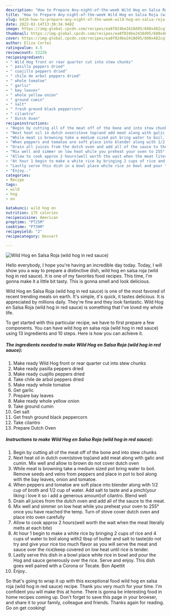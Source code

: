 ```yaml
---
description: "How to Prepare Any-night-of-the-week Wild Hog en Salsa Roja (wild hog in red sauce)"
title: "How to Prepare Any-night-of-the-week Wild Hog en Salsa Roja (wild hog in red sauce)"
slug: 6410-how-to-prepare-any-night-of-the-week-wild-hog-en-salsa-roja-wild-hog-in-red-sauce
date: 2022-02-14T13:30:34.948Z
image: https://img-global.cpcdn.com/recipes/ea8f024be2418d95/680x482cq70/wild-hog-en-salsa-roja-wild-hog-in-red-sauce-recipe-main-photo.jpg
thumbnail: https://img-global.cpcdn.com/recipes/ea8f024be2418d95/680x482cq70/wild-hog-en-salsa-roja-wild-hog-in-red-sauce-recipe-main-photo.jpg
cover: https://img-global.cpcdn.com/recipes/ea8f024be2418d95/680x482cq70/wild-hog-en-salsa-roja-wild-hog-in-red-sauce-recipe-main-photo.jpg
author: Eliza Cortez
ratingvalue: 4.5
reviewcount: 22226
recipeingredient:
- " Wild Hog front or rear quarter cut into stew chunks"
- " pasilla peppers dried"
- " cuajillo peppers dried"
- " chile de arbol peppers dried"
- " whole tomatoe"
- " garlic"
- " bay leaves"
- " whole yellow onion"
- " ground cumin"
- " salt"
- " fresh ground black peppercorn"
- " cilantro"
- " Dutch Oven"
recipeinstructions:
- "Begin by cutting all of the meat off of the bone and into stew chunks"
- "Next heat oil in dutch oven(stove top)and add meat along with galic and cumin. Mix well and allow to brown do not cover dutch oven"
- "While meat is browning take a medium sized pot bring water to boil. Remove seeds and veins from peppers and place in pot to boil along with the bay leaves, onion and tomatoe."
- "When peppers and tomatoe are soft place into blender along with 1/2 cup of broth and 1/2 cup of water. Add salt to taste and a pinch(your liking i love it so i add a generous amount)of cilantro. Blend well"
- "Drain all juices from the dutch oven and add all of the sauce to the meat."
- "Mix well and simmer on low heat while you preheat your oven to 255° once you have reached the temp. Turn of stove cover dutch oven and place into oven carefully"
- "Allow to cook approx 2 hours(well worth the wait when the meat literally melts at each bite)"
- "At hour 1 begin to make a white rice by bringing 2 cups of rice and 4 cups of water to boil along with2 tbsp of butter and salt to taste(do not try and give your rice too much flavor as you will serve the meat and sauce over the rice)keep covered on low heat until rice is tender."
- "Lastly serve this dish in a bowl place white rice in bowl and pour the Hog and sauce generously over the rice. Serve and enjoy. This dish goes well paired with a Corona or Tecate. Bon Apettit"
- "Enjoy.."
categories:
- Recipe
tags:
- wild
- hog
- en

katakunci: wild hog en 
nutrition: 175 calories
recipecuisine: American
preptime: "PT25M"
cooktime: "PT39M"
recipeyield: "2"
recipecategory: Dessert

---
```



![Wild Hog en Salsa Roja (wild hog in red sauce)](https://img-global.cpcdn.com/recipes/ea8f024be2418d95/680x482cq70/wild-hog-en-salsa-roja-wild-hog-in-red-sauce-recipe-main-photo.jpg)

Hello everybody, I hope you're having an incredible day today. Today, I will show you a way to prepare a distinctive dish, wild hog en salsa roja (wild hog in red sauce). It is one of my favorites food recipes. This time, I'm gonna make it a little bit tasty. This is gonna smell and look delicious.

Wild Hog en Salsa Roja (wild hog in red sauce) is one of the most favored of recent trending meals on earth. It's simple, it's quick, it tastes delicious. It is appreciated by millions daily. They're fine and they look fantastic. Wild Hog en Salsa Roja (wild hog in red sauce) is something that I've loved my whole life.




To get started with this particular recipe, we have to first prepare a few components. You can have wild hog en salsa roja (wild hog in red sauce) using 13 ingredients and 10 steps. Here is how you can achieve it.

<!--inarticleads1-->

##### The ingredients needed to make Wild Hog en Salsa Roja (wild hog in red sauce):

1. Make ready  Wild Hog front or rear quarter cut into stew chunks
1. Make ready  pasilla peppers dried
1. Make ready  cuajillo peppers dried
1. Take  chile de arbol peppers dried
1. Make ready  whole tomatoe
1. Get  garlic
1. Prepare  bay leaves
1. Make ready  whole yellow onion
1. Take  ground cumin
1. Get  salt
1. Get  fresh ground black peppercorn
1. Take  cilantro
1. Prepare  Dutch Oven




<!--inarticleads2-->

##### Instructions to make Wild Hog en Salsa Roja (wild hog in red sauce):

1. Begin by cutting all of the meat off of the bone and into stew chunks
1. Next heat oil in dutch oven(stove top)and add meat along with galic and cumin. Mix well and allow to brown do not cover dutch oven
1. While meat is browning take a medium sized pot bring water to boil. Remove seeds and veins from peppers and place in pot to boil along with the bay leaves, onion and tomatoe.
1. When peppers and tomatoe are soft place into blender along with 1/2 cup of broth and 1/2 cup of water. Add salt to taste and a pinch(your liking i love it so i add a generous amount)of cilantro. Blend well
1. Drain all juices from the dutch oven and add all of the sauce to the meat.
1. Mix well and simmer on low heat while you preheat your oven to 255° once you have reached the temp. Turn of stove cover dutch oven and place into oven carefully
1. Allow to cook approx 2 hours(well worth the wait when the meat literally melts at each bite)
1. At hour 1 begin to make a white rice by bringing 2 cups of rice and 4 cups of water to boil along with2 tbsp of butter and salt to taste(do not try and give your rice too much flavor as you will serve the meat and sauce over the rice)keep covered on low heat until rice is tender.
1. Lastly serve this dish in a bowl place white rice in bowl and pour the Hog and sauce generously over the rice. Serve and enjoy. This dish goes well paired with a Corona or Tecate. Bon Apettit
1. Enjoy..




So that's going to wrap it up with this exceptional food wild hog en salsa roja (wild hog in red sauce) recipe. Thank you very much for your time. I'm confident you will make this at home. There is gonna be interesting food in home recipes coming up. Don't forget to save this page in your browser, and share it to your family, colleague and friends. Thanks again for reading. Go on get cooking!
